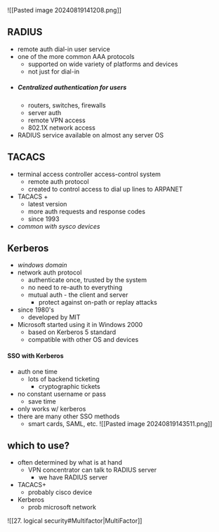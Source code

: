 ![[Pasted image 20240819141208.png]]


## RADIUS 
- remote auth dial-in user service
- one of the more common AAA protocols
	- supported on wide variety of platforms and devices
	- not just for dial-in
- ##### Centralized authentication for users
	- routers, switches, firewalls
	- server auth
	- remote VPN access
	- 802.1X network access
- RADIUS service available on almost any server OS

## TACACS
- terminal access controller access-control system
	- remote auth protocol 
	- created to control access to dial up lines to ARPANET
- TACACS +
	- latest version 
	- more auth requests and response codes
	- since 1993
- *common with sysco devices*

## Kerberos
- *windows domain*
- network auth protocol
	- authenticate once, trusted by the system 
	- no need to re-auth to everything
	- mutual auth - the client and server
		- protect against on-path or replay attacks
- since 1980's
	- developed by MIT
- Microsoft started using it in Windows 2000
	- based on Kerberos 5 standard
	- compatible with other OS and devices
#### SSO with Kerberos
- auth one time
	- lots of backend ticketing
		- cryptographic tickets
- no constant username or pass
	- save time
- only works w/ kerberos
- there are many other SSO methods
	- smart cards, SAML, etc.
![[Pasted image 20240819143511.png]]

## which to use?
- often determined by what is at hand 
	- VPN concentrator can talk to RADIUS server
		- we have RADIUS server
-  TACACS+
	- probably cisco device
- Kerberos
	- prob microsoft network

![[27. logical security#Multifactor|MultiFactor]]
